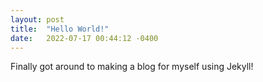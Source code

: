 ```yaml
---
layout: post
title:  "Hello World!"
date:   2022-07-17 00:44:12 -0400
---
```


Finally got around to making a blog for myself using Jekyll!